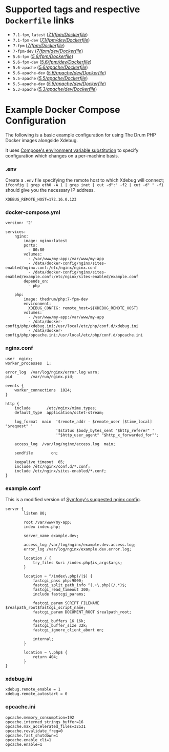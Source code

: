 # Supported tags and respective `Dockerfile` links
 - `7.1-fpm`, `latest` (*[7.1/fpm/Dockerfile](https://github.com/thedrum-developers/docker-php/blob/master/7.1/fpm/Dockerfile)*)
 - `7.1-fpm-dev` (*[7.1/fpm/dev/Dockerfile](https://github.com/thedrum-developers/docker-php/blob/master/7.1/fpm/dev/Dockerfile)*)
 - `7-fpm` (*[7/fpm/Dockerfile](https://github.com/thedrum-developers/docker-php/blob/master/7/fpm/Dockerfile)*)
 - `7-fpm-dev` (*[7/fpm/dev/Dockerfile](https://github.com/thedrum-developers/docker-php/blob/master/7/fpm/dev/Dockerfile)*)
 - `5.6-fpm` (*[5.6/fpm/Dockerfile](https://github.com/thedrum-developers/docker-php/blob/master/5.6/fpm/Dockerfile)*)
 - `5.6-fpm-dev` (*[5.6/fpm/dev/Dockerfile](https://github.com/thedrum-developers/docker-php/blob/master/5.6/fpm/dev/Dockerfile)*)
 - `5.6-apache` (*[5.6/apache/Dockerfile](https://github.com/thedrum-developers/docker-php/blob/master/5.6/apache/Dockerfile)*)
 - `5.6-apache-dev` (*[5.6/apache/dev/Dockerfile](https://github.com/thedrum-developers/docker-php/blob/master/5.6/apache/dev/Dockerfile)*)
 - `5.5-apache` (*[5.5/apache/Dockerfile](https://github.com/thedrum-developers/docker-php/blob/master/5.5/apache/Dockerfile)*)
 - `5.5-apache-dev` (*[5.5/apache/dev/Dockerfile](https://github.com/thedrum-developers/docker-php/blob/master/5.5/apache/dev/Dockerfile)*)
 - `5.3-apache` (*[5.3/apache/dev/Dockerfile](https://github.com/thedrum-developers/docker-php/blob/master/5.3/apache/Dockerfile)*)

# Example Docker Compose Configuration

The following is a basic example configuration for using The Drum PHP Docker images alongside Xdebug.

It uses [Compose's environment variable substitution](https://docs.docker.com/compose/environment-variables/)
to specify configuration which changes on a per-machine basis.

### .env

Create a `.env` file specifying the remote host to which Xdebug will connect;
`ifconfig | grep eth0 -A 1 | grep inet | cut -d":" -f2 | cut -d" " -f1`
should give you the necessary IP address.

```
XDEBUG_REMOTE_HOST=172.16.0.123
```

### docker-compose.yml

```
version: '2'

services:
    nginx:
        image: nginx:latest
        ports:
          - 80:80
        volumes:
          - /var/www/my-app:/var/www/my-app
          - /data/docker-config/nginx/sites-enabled/nginx.conf:/etc/nginx/nginx.conf
          - /data/docker-config/nginx/sites-enabled/example.conf:/etc/nginx/sites-enabled/example.conf
        depends_on:
          - php

    php:
        image: thedrum/php:7-fpm-dev
        environment:
          XDEBUG_CONFIG: remote_host=${XDEBUG_REMOTE_HOST}
        volumes:
          - /var/www/my-app:/var/www/my-app
          - /data/docker-config/php/xdebug.ini:/usr/local/etc/php/conf.d/xdebug.ini
          - /data/docker-config/php/opcache.ini:/usr/local/etc/php/conf.d/opcache.ini
```

### nginx.conf

```
user  nginx;
worker_processes  1;

error_log  /var/log/nginx/error.log warn;
pid        /var/run/nginx.pid;

events {
    worker_connections  1024;
}

http {
    include       /etc/nginx/mime.types;
    default_type  application/octet-stream;

    log_format  main  '$remote_addr - $remote_user [$time_local] "$request" '
                      '$status $body_bytes_sent "$http_referer" '
                      '"$http_user_agent" "$http_x_forwarded_for"';

    access_log  /var/log/nginx/access.log  main;

    sendfile        on;

    keepalive_timeout  65;
    include /etc/nginx/conf.d/*.conf;
    include /etc/nginx/sites-enabled/*.conf;
}
```

### example.conf

This is a modified version of [Symfony's suggested nginx config](http://symfony.com/doc/current/setup/web_server_configuration.html#nginx).

```
server {
        listen 80;

        root /var/www/my-app;
        index index.php;

        server_name example.dev;

        access_log /var/log/nginx/example.dev.access.log;
        error_log /var/log/nginx/example.dev.error.log;

        location / {
            try_files $uri /index.php$is_args$args;
        }

        location ~ ^/index\.php(/|$) {
            fastcgi_pass php:9000;
            fastcgi_split_path_info ^(.+\.php)(/.*)$;
            fastcgi_read_timeout 300;
            include fastcgi_params;

            fastcgi_param SCRIPT_FILENAME $realpath_root$fastcgi_script_name;
            fastcgi_param DOCUMENT_ROOT $realpath_root;

            fastcgi_buffers 16 16k;
            fastcgi_buffer_size 32k;
            fastcgi_ignore_client_abort on;

            internal;
        }

        location ~ \.php$ {
            return 404;
        }
}

```

### xdebug.ini

```
xdebug.remote_enable = 1
xdebug.remote_autostart = 0
```

### opcache.ini

```
opcache.memory_consumption=192
opcache.interned_strings_buffer=16
opcache.max_accelerated_files=32531
opcache.revalidate_freq=0
opcache.fast_shutdown=1
opcache.enable_cli=1
opcache.enable=1
```
 
